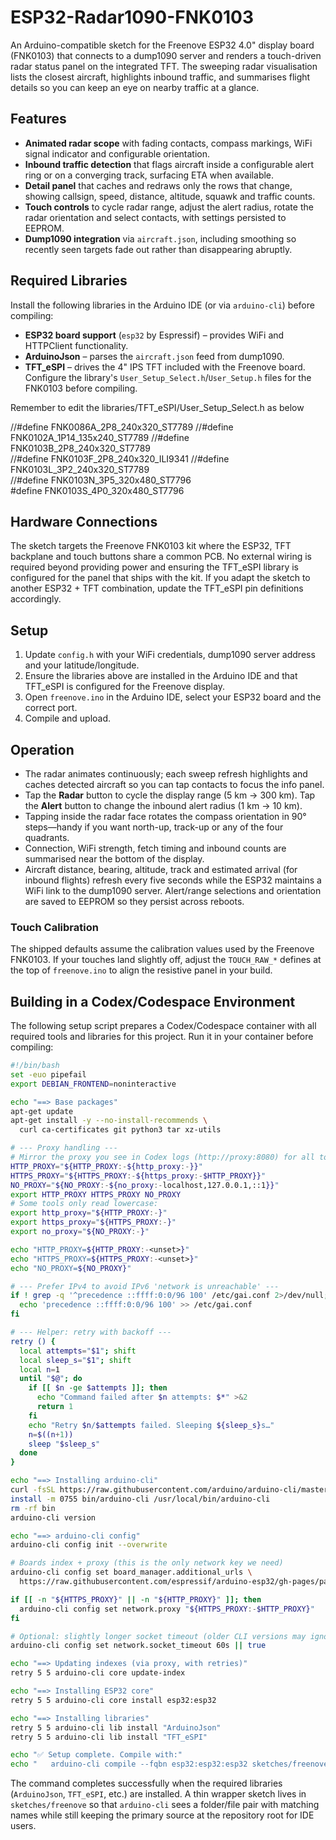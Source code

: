 # ESP32-Radar1090-FNK0103

An Arduino-compatible sketch for the Freenove ESP32 4.0" display board (FNK0103) that connects to a dump1090 server and renders a touch-driven radar status panel on the integrated TFT. The sweeping radar visualisation lists the closest aircraft, highlights inbound traffic, and summarises flight details so you can keep an eye on nearby traffic at a glance.

## Features

- **Animated radar scope** with fading contacts, compass markings, WiFi signal indicator and configurable orientation.
- **Inbound traffic detection** that flags aircraft inside a configurable alert ring or on a converging track, surfacing ETA when available.
- **Detail panel** that caches and redraws only the rows that change, showing callsign, speed, distance, altitude, squawk and traffic counts.
- **Touch controls** to cycle radar range, adjust the alert radius, rotate the radar orientation and select contacts, with settings persisted to EEPROM.
- **Dump1090 integration** via `aircraft.json`, including smoothing so recently seen targets fade out rather than disappearing abruptly.

## Required Libraries

Install the following libraries in the Arduino IDE (or via `arduino-cli`) before compiling:

- **ESP32 board support** (`esp32` by Espressif) – provides WiFi and HTTPClient functionality.
- **ArduinoJson** – parses the `aircraft.json` feed from dump1090.
- **TFT_eSPI** – drives the 4" IPS TFT included with the Freenove board. Configure the library's `User_Setup_Select.h`/`User_Setup.h` files for the FNK0103 before compiling.

Remember to edit the libraries/TFT_eSPI/User_Setup_Select.h as below

//#define FNK0086A_2P8_240x320_ST7789 
//#define FNK0102A_1P14_135x240_ST7789 
//#define FNK0103B_2P8_240x320_ST7789  
//#define FNK0103F_2P8_240x320_ILI9341 
//#define FNK0103L_3P2_240x320_ST7789  
//#define FNK0103N_3P5_320x480_ST7796  
#define FNK0103S_4P0_320x480_ST7796 

## Hardware Connections

The sketch targets the Freenove FNK0103 kit where the ESP32, TFT backplane and touch buttons share a common PCB. No external wiring is required beyond providing power and ensuring the TFT_eSPI library is configured for the panel that ships with the kit. If you adapt the sketch to another ESP32 + TFT combination, update the TFT_eSPI pin definitions accordingly.

## Setup
1. Update `config.h` with your WiFi credentials, dump1090 server address and your latitude/longitude.
2. Ensure the libraries above are installed in the Arduino IDE and that TFT_eSPI is configured for the Freenove display.
3. Open `freenove.ino` in the Arduino IDE, select your ESP32 board and the correct port.
4. Compile and upload.

## Operation
- The radar animates continuously; each sweep refresh highlights and caches detected aircraft so you can tap contacts to focus the info panel.
- Tap the **Radar** button to cycle the display range (5 km → 300 km). Tap the **Alert** button to change the inbound alert radius (1 km → 10 km).
- Tapping inside the radar face rotates the compass orientation in 90° steps—handy if you want north-up, track-up or any of the four quadrants.
- Connection, WiFi strength, fetch timing and inbound counts are summarised near the bottom of the display.
- Aircraft distance, bearing, altitude, track and estimated arrival (for inbound flights) refresh every five seconds while the ESP32 maintains a WiFi link to the dump1090 server. Alert/range selections and orientation are saved to EEPROM so they persist across reboots.

### Touch Calibration

The shipped defaults assume the calibration values used by the Freenove FNK0103. If your touches land slightly off, adjust the `TOUCH_RAW_*` defines at the top of `freenove.ino` to align the resistive panel in your build.

## Building in a Codex/Codespace Environment

The following setup script prepares a Codex/Codespace container with all required tools and
libraries for this project. Run it in your container before compiling:
```bash
#!/bin/bash
set -euo pipefail
export DEBIAN_FRONTEND=noninteractive

echo "==> Base packages"
apt-get update
apt-get install -y --no-install-recommends \
  curl ca-certificates git python3 tar xz-utils

# --- Proxy handling ---
# Mirror the proxy you see in Codex logs (http://proxy:8080) for all tools.
HTTP_PROXY="${HTTP_PROXY:-${http_proxy:-}}"
HTTPS_PROXY="${HTTPS_PROXY:-${https_proxy:-$HTTP_PROXY}}"
NO_PROXY="${NO_PROXY:-${no_proxy:-localhost,127.0.0.1,::1}}"
export HTTP_PROXY HTTPS_PROXY NO_PROXY
# Some tools only read lowercase:
export http_proxy="${HTTP_PROXY:-}"
export https_proxy="${HTTPS_PROXY:-}"
export no_proxy="${NO_PROXY:-}"

echo "HTTP_PROXY=${HTTP_PROXY:-<unset>}"
echo "HTTPS_PROXY=${HTTPS_PROXY:-<unset>}"
echo "NO_PROXY=${NO_PROXY}"

# --- Prefer IPv4 to avoid IPv6 'network is unreachable' ---
if ! grep -q '^precedence ::ffff:0:0/96 100' /etc/gai.conf 2>/dev/null; then
  echo 'precedence ::ffff:0:0/96 100' >> /etc/gai.conf
fi

# --- Helper: retry with backoff ---
retry () {
  local attempts="$1"; shift
  local sleep_s="$1"; shift
  local n=1
  until "$@"; do
    if [[ $n -ge $attempts ]]; then
      echo "Command failed after $n attempts: $*" >&2
      return 1
    fi
    echo "Retry $n/$attempts failed. Sleeping ${sleep_s}s…"
    n=$((n+1))
    sleep "$sleep_s"
  done
}

echo "==> Installing arduino-cli"
curl -fsSL https://raw.githubusercontent.com/arduino/arduino-cli/master/install.sh | sh
install -m 0755 bin/arduino-cli /usr/local/bin/arduino-cli
rm -rf bin
arduino-cli version

echo "==> arduino-cli config"
arduino-cli config init --overwrite

# Boards index + proxy (this is the only network key we need)
arduino-cli config set board_manager.additional_urls \
  https://raw.githubusercontent.com/espressif/arduino-esp32/gh-pages/package_esp32_index.json

if [[ -n "${HTTPS_PROXY}" || -n "${HTTP_PROXY}" ]]; then
  arduino-cli config set network.proxy "${HTTPS_PROXY:-$HTTP_PROXY}"
fi

# Optional: slightly longer socket timeout (older CLI versions may ignore this; safe if it errors)
arduino-cli config set network.socket_timeout 60s || true

echo "==> Updating indexes (via proxy, with retries)"
retry 5 5 arduino-cli core update-index

echo "==> Installing ESP32 core"
retry 5 5 arduino-cli core install esp32:esp32

echo "==> Installing libraries"
retry 5 5 arduino-cli lib install "ArduinoJson"
retry 5 5 arduino-cli lib install "TFT_eSPI"

echo "✅ Setup complete. Compile with:"
echo "   arduino-cli compile --fqbn esp32:esp32:esp32 sketches/freenove"
```

The command completes successfully when the required libraries (`ArduinoJson`, `TFT_eSPI`, etc.) are installed. A thin wrapper
sketch lives in `sketches/freenove` so that `arduino-cli` sees a folder/file pair with matching names while still keeping the
primary source at the repository root for IDE users.





